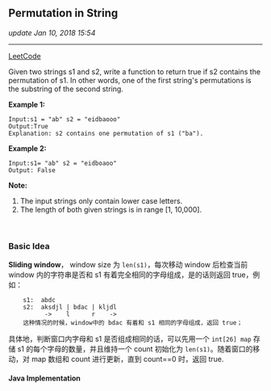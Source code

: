 ## Permutation in String
_update Jan 10, 2018 15:54_

---
[LeetCode](https://leetcode.com/problems/permutation-in-string/description/)

Given two strings s1 and s2, write a function to return true if s2 contains the permutation of s1. In other words, one of the first string's permutations is the substring of the second string.

**Example 1:**
    
    Input:s1 = "ab" s2 = "eidbaooo"
    Output:True
    Explanation: s2 contains one permutation of s1 ("ba").

**Example 2:**

    Input:s1= "ab" s2 = "eidboaoo"
    Output: False

**Note:**
  
  1. The input strings only contain lower case letters.
  2. The length of both given strings is in range [1, 10,000].
  
<br>

### Basic Idea
**Sliding window**， window size 为 `len(s1)`，每次移动 window 后检查当前 window 内的字符串是否和 s1 有着完全相同的字母组成，是的话则返回 true，例如：
``` 
    s1:  abdc
    s2:  aksdjl | bdac | kljdl
          ->    l      r    ->
    这种情况的时候，window中的 bdac 有着和 s1 相同的字母组成，返回 true；
```
具体地，判断窗口内字母和 s1 是否组成相同的话，可以先用一个 `int[26] map` 存储 s1 的每个字母的数量，并且维持一个 count 初始化为 `len(s1)`。随着窗口的移动，对 map 数组和 count 进行更新，直到 count==0 时，返回 true.

#### Java Implementation
```java
